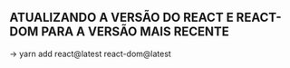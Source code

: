 ## ATUALIZANDO A VERSÃO DO REACT E REACT-DOM PARA A VERSÃO MAIS RECENTE

-> yarn add react@latest react-dom@latest
